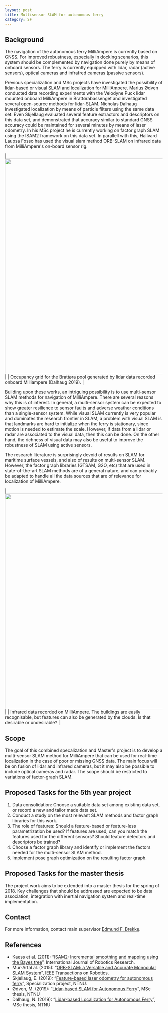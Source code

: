 ```yaml
---
layout: post
title: Multisensor SLAM for autonomous ferry
category: SF
---
```

## Background
The navigation of the autonomous ferry MilliAmpere is currently based on GNSS. For improved robustness, especially in docking scenarios,
this system should be complemented by navigation done purely by means of onboard sensors. 
The ferry is currently equipped with lidar, radar (active sensors), optical cameras and infrafred cameras (passive sensors). 


Previous specialization and MSc projects have investigated the possibility of lidar-based or visual SLAM and localization for MilliAmpere. Marius Ødven conducted data recording experiments with the Velodyne Puck lidar mounted onboard MilliAmpere in Brattørabassenget and investigated several open-source methods for lidar-SLAM. Nicholas Dalhaug investigated localization by means of particle filters using the same data set. Even Skjellaug evaluated several feature extractors and descriptors on this data set, and demonstrated that accuracy similar to standard GNSS accuracy could be maintained for several minutes by means of laser odometry. In his MSc project he is currently working on factor graph SLAM using the ISAM2 framework on this data set. In parallell with this, Hallvard Laupsa Fosso has used the visual slam method ORB-SLAM on infrared data from MilliAmpere's on-board sensor rig. 

|<img src="{{site.url}}/assets/occupancybratt.png" width="690"> | 
| Occupancy grid for the Brattøra pool generated by lidar data recorded onboard Milliampere (Dalhaug 2019). | 

Building upon these works, an intriguing possibility is to use multi-sensor SLAM methods for navigation of MilliAmpere. There are several reasons why this is of interest. In general, a multi-sensor system can be expected to show greater resilience to sensor faults and adverse weather conditions than a single-sensor system. While visual SLAM currently is very popular and dominates the research frontier in SLAM, a problem with visual SLAM is that landmarks are hard to initialize when the ferry is stationary, since motion is needed to estimate the scale. However, if data from a lidar or radar are associated to the visual data, then this can be done. On the other hand, the richness of visual data may also be useful to improve the robustness of SLAM using active sensors. 

The research literature is surprisingly devoid of results on SLAM for maritime surface vessels, and also of results on multi-sensor SLAM. However, the factor graph libraries (GTSAM, G2O, etc) that are used in state-of-the-art SLAM methods are of a general nature, and can probably be adapted to handle all the data sources that are of relevance for localization of MilliAmpere.  	


|<img src="{{site.url}}/assets/irbrattora.jpg" width="690"> | 
| Infrared data recorded on MilliAmpere. The buildings are easily recognisable, but features can also be generated by the clouds. Is that desirable or undesirable? | 



## Scope
The goal of this combined specalization and Master's project is to develop a multi-sensor SLAM method for MilliAmpere that can be used for real-time localization in the case of poor or missing GNSS data. The main focus will be on fusion of lidar and infrared cameras, but it may also be possible to include optical cameras and radar. The scope should be restricted to variations of factor-graph SLAM. 

## Proposed Tasks for the 5th year project

1. Data consolidation: Choose a suitable data set among existing data set, or record a new and tailor made data set.
2. Conduct a study on the most relevant SLAM methods and factor graph libraries for this work.
3. The role of features: Should a feature-based or feature-less parametrization be used? If features are used, can you match the features used for the different sensors? Should feature detectors and descriptors be trained?
4. Choose a factor graph library and identify or implement the factors needed for the multi-sensor SLAM method.
5. Implement pose graph optimization on the resulting factor graph. 

## Proposed Tasks for the master thesis

The project work aims to be extended into a master thesis for the spring of 2018. Key challenges that should be addressed are expected to be data association, integration with inertial navigation system and real-time implementation. 

## Contact
For more information, contact main supervisor [Edmund F. Brekke](http://www.ntnu.no/ansatte/edmundfo).

## References

* Kaess et al. (2011): “[ISAM2: Incremental smoothing and mapping using the Bayes tree](https://journals.sagepub.com/doi/10.1177/0278364911430419)”, International Journal of Robotics Research.
* Mur-Artal al. (2015): “[ORB-SLAM: a Versatile and Accurate Monocular SLAM System](https://ieeexplore.ieee.org/document/7219438)”, IEEE Transactions on Robotics.
* Skjellaug, E. (2019): “[Feature-based laser odometry for autonomous ferry](http://folk.ntnu.no/edmundfo/msc2019-2020/Skjellaug-laser-odo.pdf)”, Specialization project, NTNU. 
* Ødven, M. (2019): “[Lidar-based SLAM for Autonomous Ferry](http://folk.ntnu.no/edmundfo/msc2019-2020/MasterFinalReducedMarius.pdf)”, MSc thesis, NTNU
* Dalhaug, N. (2019): “[Lidar-based Localization for Autonomous Ferry](https://ntnuopen.ntnu.no/ntnu-xmlui/handle/11250/2625739)”, MSc thesis, NTNU
